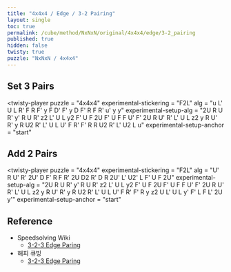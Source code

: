 ```yaml
---
title: "4x4x4 / Edge / 3-2 Pairing"
layout: single
toc: true
permalink: /cube/method/NxNxN/original/4x4x4/edge/3-2_pairing
published: true
hidden: false
twisty: true
puzzle: "NxNxN / 4x4x4"
---
```

<span id="cube" puzzle="{{page.puzzle}}"></span>
<!-- <div id="test"></div> -->

<head>
  <base target="_blank">
</head>



## Set 3 Pairs

<twisty-player
  puzzle                    = "4x4x4"
  experimental-stickering   = "F2L"
  alg                       = "u L' U L R' F R F' y F D' F' y D F' R F R' u' y y"
  experimental-setup-alg    = "2U R U R' y' R U R' z2 L' U L y2 F' U F 2U F' U F F U' F' 2U R U' R' L' U L z2 y R U' R' y R U2 R' L' U L U' F R' F' R R U2 R' L' U2 L u"
  experimental-setup-anchor = "start"
></twisty-player>



## Add 2 Pairs

<twisty-player
  puzzle                    = "4x4x4"
  experimental-stickering   = "F2L"
  alg                       = "U' R U' R' 2U' D F' R F R' 2U D2 R' D R 2U' L' U2' L F' U F 2U"
  experimental-setup-alg    = "2U R U R' y' R U R' z2 L' U L y2 F' U F 2U F' U F F U' F' 2U R U' R' L' U L z2 y R U' R' y R U2 R' L' U L U' F R' F' R y z2 U L' U L y' F' L F L' 2U y'"
  experimental-setup-anchor = "start"
></twisty-player>



## Reference

- Speedsolving Wiki
  - [3-2-3 Edge Paring](https://www.speedsolving.com/wiki/index.php/Edge_pairing#3-2-3_edge_pairing)
- 해피 큐빙
  - [3-2-3 Edge Paring](https://youtu.be/Ak1ER1X7bNg)

